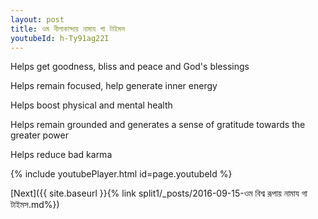 ```yaml
---
layout: post
title: ওম নীলাকান্দায় নামায গা টাইমস
youtubeId: h-Ty91ag22I
---
```

 
 
Helps get goodness, bliss and peace and God's blessings
 
Helps remain focused, help generate inner energy 
 
Helps boost physical and mental health 
 
Helps remain grounded and generates a sense of gratitude towards the greater power 
 
Helps reduce bad karma
 
 
 
 


{% include youtubePlayer.html id=page.youtubeId %}
 
[Next]({{ site.baseurl }}{% link  split1/_posts/2016-09-15-ওম বিশ্ব রূপায় নামায গা টাইমস.md%})
 
